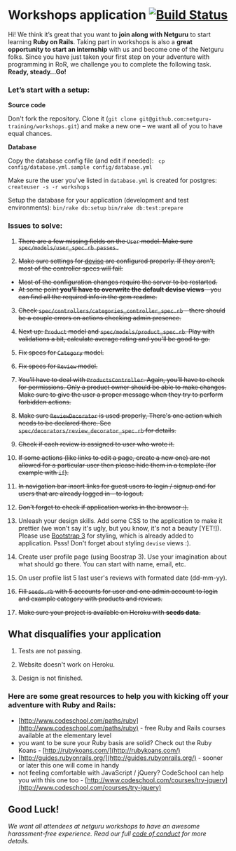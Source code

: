 # Workshops application [![Build Status](https://travis-ci.org/Divoolej/workshops-netguru.svg?branch=master)](https://travis-ci.org/Divoolej/workshops-netguru)

Hi! We think it’s great that you want to **join along with Netguru** to start learning **Ruby on Rails**. Taking part in workshops is also a **great opportunity to start an internship** with us and become one of the Netguru folks. Since you have just taken your first step on your adventure with programming in RoR, we challenge you to complete the following task. **Ready, steady…Go!**

### Let’s start with a setup:

**Source code**

Don't fork the repository. Clone it (`git clone git@github.com:netguru-training/workshops.git`) and make a new one – we want all of you to have equal chances.

**Database**

Copy the database config file (and edit if needed):
` cp config/database.yml.sample config/database.yml`

Make sure the user you've listed in `database.yml` is created for postgres:
`createuser -s -r workshops`

Setup the database for your application (development and test environments):
`bin/rake db:setup`
`bin/rake db:test:prepare`


### Issues to solve:

1. ~~There are a few missing fields on the `User` model. Make sure `spec/models/user_spec.rb passes.`~~

2. ~~Make sure settings for [devise](https://github.com/plataformatec/devise) are
   configured properly.  If they aren’t, most of the controller specs will fail:~~
  * ~~Most of the configuration changes require the server to be restarted.~~
  * ~~At some point **you'll have to overwrite the default devise views** - you can find all the required info in the gem readme.~~
  
3. ~~Check `spec/controllers/categories_controller_spec.rb` - there should be a
   couple errors on actions checking admin presence.~~

4. ~~Next up: `Product` model and `spec/models/product_spec.rb`. Play with validations a bit, calculate average rating and you'll be good to go.~~

5. ~~Fix specs for `Category` model.~~

6. ~~Fix specs for `Review` model.~~

7. ~~You'll have to deal with `ProductsController`. Again, you'll have to check for permissions. Only a product owner should be able to make changes. Make sure to give the user a proper message when they try to perform forbidden actions.~~

8. ~~Make sure `ReviewDecorator` is used properly, There's one action which needs to be declared there. See `spec/decorators/review_decorator_spec.rb` for details.~~

9. ~~Check if each review is assigned to user who wrote it.~~

10. ~~If some actions (like links to edit a page, create a new one) are not allowed for a particular user then please hide them in a template (for example with `if`).~~

11. ~~In navigation bar insert links for guest users to login / signup and for users that are already logged in - to logout.~~

12. ~~Don't forget to check if application works in the browser :).~~

13. Unleash your design skills. Add some CSS to the application to make it prettier (we won't say it's ugly, but you know, it's not a beauty [YET!]). Please use [Bootstrap 3](http://getbootstrap.com/css/) for styling, which is already added to application. Psss! Don't forget about styling `devise` views :).

14. Create user profile page (using Boostrap 3). Use your imagination about what should go there. You can start with name, email, etc.

15. On user profile list 5 last user's reviews with formated date (dd-mm-yy).

16. ~~Fill `seeds.rb` with 5 accounts for user and one admin account to login and example category with products and reviews.~~

17. ~~Make sure your project is available on Heroku with **seeds data**.~~

## What disqualifies your application

1. Tests are not passing.

2. Website doesn't work on Heroku.

3. Design is not finished.

### Here are some great resources to help you with kicking off your adventure with Ruby and Rails:

* [http://www.codeschool.com/paths/ruby](http://www.codeschool.com/paths/ruby) - free Ruby and Rails courses available at the elementary level
* you want to be sure your Ruby basis are solid? Check out the Ruby Koans - [http://rubykoans.com/](http://rubykoans.com/)
* [http://guides.rubyonrails.org/](http://guides.rubyonrails.org/) - sooner or later this one will come in handy
* not feeling comfortable with JavaScript / jQuery? CodeSchool can help you with this one too - [http://www.codeschool.com/courses/try-jquery](http://www.codeschool.com/courses/try-jquery)

## Good Luck!

*We want all attendees at netguru workshops to have an awesome harassment-free experience. Read our full [code of conduct](https://github.com/netguru-training/workshops/blob/master/code_of_conduct.md) for more details.*
